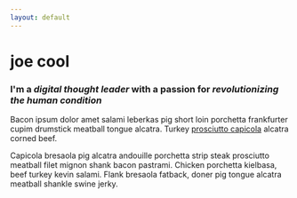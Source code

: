 ```yaml
---
layout: default
---
```


# joe cool

### I'm a _digital thought leader_ with a passion for _revolutionizing the human condition_

Bacon ipsum dolor amet salami leberkas pig short loin porchetta frankfurter cupim
drumstick meatball tongue alcatra. Turkey [prosciutto capicola](#) alcatra corned beef.

Capicola bresaola pig alcatra andouille porchetta strip steak prosciutto meatball filet
mignon shank bacon pastrami. Chicken porchetta kielbasa, beef turkey kevin salami.
Flank bresaola fatback, doner pig tongue alcatra meatball shankle swine jerky.
